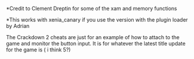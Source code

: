 *Credit to Clement Dreptin for some of the xam and memory functions

*This works with xenia_canary if you use the version with the plugin loader by Adrian

The Crackdown 2 cheats are just for an example of how to attach to the game and monitor the button input. It is for whatever the latest title update for the game is ( i think 5?)
